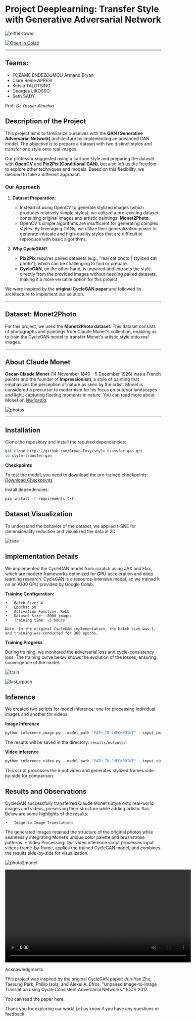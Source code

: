 # Project Deeplearning: Transfer Style with Generative Adversarial Network

![eiffel-tower](results/eiffel-tower.jpg)

<a href="https://colab.research.google.com/drive/15LkSRibKqL_KBujqh2smK_1qQ7bC1pnf?usp=share_link" target="_blank">
  <img src="https://colab.research.google.com/assets/colab-badge.svg" alt="Open in Colab">
</a>

---

## Teams:

- FOZAME ENDEZOUMOU Armand Bryan
- Clare Reine APPESI
- Ketsia TALOTSING
- Georges LIKOSSO
- Seth SADY

Prof: *Dr Yasser Almehio*

## Description of the Project

This project aims to familiarize ourselves with the **GAN (Generative Adversarial Network)** architecture by implementing an advanced GAN model. The objective is to prepare a dataset with two distinct styles and transfer one style onto real images.

Our professor suggested using a cartoon style and preparing the dataset with **OpenCV** and **Pix2Pix (Conditional GAN)**, but also left us the freedom to explore other techniques and models. Based on this flexibility, we decided to take a different approach.

### **Our Approach**
1. **Dataset Preparation**:
   - Instead of using OpenCV to generate stylized images (which produces relatively simple styles), we utilized a pre-existing dataset containing original images and artistic paintings: **Monet2Photo**.
   - OpenCV's simple algorithms are insufficient for generating complex styles. By leveraging GANs, we utilize their generalization power to generate intricate and high-quality styles that are difficult to reproduce with basic algorithms.

2. **Why CycleGAN?**
   - **Pix2Pix** requires paired datasets (e.g., "real cat photo | stylized cat photo"), which can be challenging to find or prepare. 
   - **CycleGAN**, on the other hand, is unpaired and extracts the style directly from the provided images without needing paired datasets, making it a more versatile option for this project.

We were inspired by the **original CycleGAN paper** and followed its architecture to implement our solution.

---

## Dataset: Monet2Photo

For this project, we used the **Monet2Photo dataset**. This dataset consists of photographs and paintings from Claude Monet's collection, enabling us to train the CycleGAN model to transfer Monet's artistic style onto real images.

---

## About Claude Monet

**Oscar-Claude Monet** (14 November 1840 – 5 December 1926) was a French painter and the founder of **Impressionism**, a style of painting that emphasizes the perception of nature as seen by the artist. Monet is considered a precursor to modernism for his focus on outdoor landscapes and light, capturing fleeting moments in nature. You can read more about Monet on *[Wikipedia](http://en.wikipedia.org/wiki/Claude_Monet)*.

![photos](saves/photo2monet.png)

---

## Installation

Clone the repository and install the required dependencies:
```bash
git clone https://github.com/Bryan-Foxy/style-transfer-gan.git
cd style-transfer-gan
```
**Checkpoints**

To test the model, you need to download the pre-trained checkpoints:
[Download Checkpoints](https://drive.google.com/file/d/1qG4SLK0QA43hKC94WuIDuf9kC_4mLaui/view?usp=sharing)

Install dependencies:
```python
pip install -r requirements.txt
```

## Dataset Visualization

To understand the behavior of the dataset, we applied t-SNE for dimensionality reduction and visualized the data in 2D.

![tsne](saves/tsne-5imgs.png)

## Implementation Details

We implemented the CycleGAN model from scratch using JAX and Flax, which are modern frameworks optimized for GPU acceleration and deep learning research. CycleGAN is a resource-intensive model, so we trained it on an A100 GPU provided by Google Colab.

**Training Configuration:**

	•	Batch Size: 4
	•	Epochs: 50
	•	Activation Function: ReLU
	•	Dataset Size: ~8000 images
	•	Training time: ~5 hours

	Note: In the original CycleGAN implementation, the batch size was 1, and training was conducted for 300 epochs.

**Training Progress**

During training, we monitored the adversarial loss and cycle-consistency loss. The training curve below shows the evolution of the losses, ensuring convergence of the model.

![train](saves/cyclegan%20loss.png)

![last_epoch](saves/epoch_50.png)

## Inference

We created two scripts for model inference: one for processing individual images and another for videos.

**Image Inference**
```python
python inference_image.py --model_path "PATH_TO_CHECKPOINT" --input_image "PATH_TO_IMAGE"
```

The results will be saved in the directory:
`results/outputs/`

**Video Inference**
```python
python inference_video.py --model_path "PATH_TO_CHECKPOINT" --input_video "PATH_TO_VIDEO"
```

This script processes the input video and generates stylized frames side-by-side for comparison.


## Results and Observations

CycleGAN successfully transferred Claude Monet’s style onto real-world images and videos, preserving their structure while adding artistic flair. Below are some highlights of the results:

	•	Image-to-Image Translation:
The generated images retained the structure of the original photos while seamlessly integrating Monet’s unique color palette and brushstroke patterns.
	•	Video Processing:
Our video inference script processes input videos frame-by-frame, applies the trained CycleGAN model, and combines the results side-by-side for visualization.

![photo2monet](saves/vizu.png)

<video controls width="600">
       <source src="results/combined_video.mp4" type="video/mp4">
       Your browser does not support the video tag.
</video>

Acknowledgments

This project was inspired by the original CycleGAN paper:
Jun-Yan Zhu, Taesung Park, Phillip Isola, and Alexei A. Efros. “Unpaired Image-to-Image Translation using Cycle-Consistent Adversarial Networks.” ICCV 2017.

You can read the paper here.

Thank you for exploring our work! Let us know if you have any questions or feedback.

